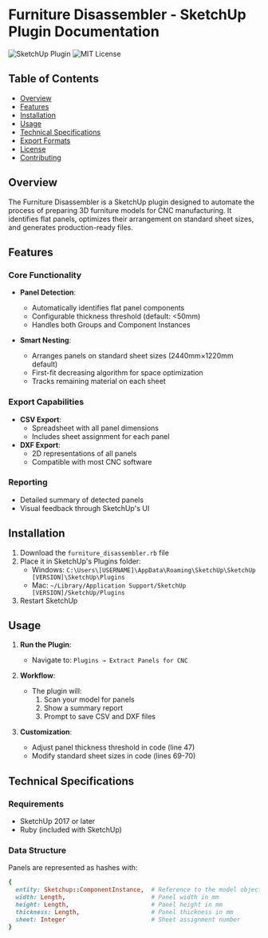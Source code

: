 # Furniture Disassembler - SketchUp Plugin Documentation

![SketchUp Plugin](https://img.shields.io/badge/SketchUp-Plugin-green.svg)
![MIT License](https://img.shields.io/badge/License-MIT-blue.svg)

## Table of Contents
- [Overview](#overview)
- [Features](#features)
- [Installation](#installation)
- [Usage](#usage)
- [Technical Specifications](#technical-specifications)
- [Export Formats](#export-formats)
- [License](#license)
- [Contributing](#contributing)

## Overview

The Furniture Disassembler is a SketchUp plugin designed to automate the process of preparing 3D furniture models for CNC manufacturing. It identifies flat panels, optimizes their arrangement on standard sheet sizes, and generates production-ready files.

## Features

### Core Functionality
- **Panel Detection**:
  - Automatically identifies flat panel components
  - Configurable thickness threshold (default: <50mm)
  - Handles both Groups and Component Instances

- **Smart Nesting**:
  - Arranges panels on standard sheet sizes (2440mm×1220mm default)
  - First-fit decreasing algorithm for space optimization
  - Tracks remaining material on each sheet

### Export Capabilities
- **CSV Export**:
  - Spreadsheet with all panel dimensions
  - Includes sheet assignment for each panel
- **DXF Export**:
  - 2D representations of all panels
  - Compatible with most CNC software

### Reporting
- Detailed summary of detected panels
- Visual feedback through SketchUp's UI

## Installation

1. Download the `furniture_disassembler.rb` file
2. Place it in SketchUp's Plugins folder:
   - Windows: `C:\Users\[USERNAME]\AppData\Roaming\SketchUp\SketchUp [VERSION]\SketchUp\Plugins`
   - Mac: `~/Library/Application Support/SketchUp [VERSION]/SketchUp/Plugins`
3. Restart SketchUp

## Usage

1. **Run the Plugin**:
   - Navigate to: `Plugins → Extract Panels for CNC`

2. **Workflow**:
   - The plugin will:
     1. Scan your model for panels
     2. Show a summary report
     3. Prompt to save CSV and DXF files

3. **Customization**:
   - Adjust panel thickness threshold in code (line 47)
   - Modify standard sheet sizes in code (lines 69-70)

## Technical Specifications

### Requirements
- SketchUp 2017 or later
- Ruby (included with SketchUp)

### Data Structure
Panels are represented as hashes with:
```ruby
{
  entity: Sketchup::ComponentInstance,  # Reference to the model object
  width: Length,                        # Panel width in mm
  height: Length,                       # Panel height in mm
  thickness: Length,                    # Panel thickness in mm
  sheet: Integer                        # Sheet assignment number
}

